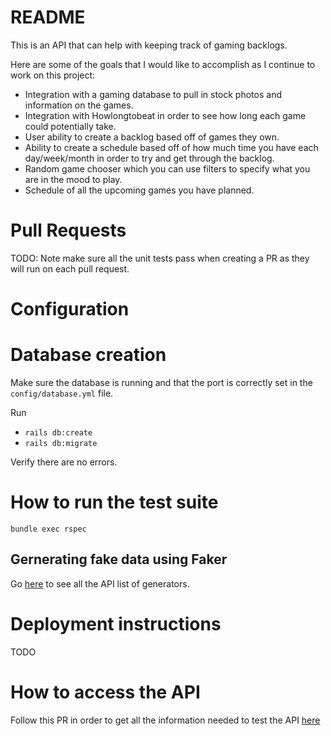 # README

This is an API that can help with keeping track of gaming backlogs.

Here are some of the goals that I would like to accomplish as I continue to work on this project:
- Integration with a gaming database to pull in stock photos and information on the games.
- Integration with Howlongtobeat in order to see how long each game could potentially take.
- User ability to create a backlog based off of games they own.
- Ability to create a schedule based off of how much time you have each day/week/month in order to try and get through the backlog.
- Random game chooser which you can use filters to specify what you are in the mood to play.
- Schedule of all the upcoming games you have planned.

# Pull Requests

TODO: Note make sure all the unit tests pass when creating a PR as they will run on each pull request.

# Configuration

# Database creation

Make sure the database is running and that the port is correctly set in the `config/database.yml` file.  

Run 
- `rails db:create` 
- `rails db:migrate`

Verify there are no errors.

# How to run the test suite
`bundle exec rspec`

## Gernerating fake data using Faker
Go [here](https://github.com/faker-ruby/faker#generators) to see all the API list of generators.

# Deployment instructions
TODO

# How to access the API
Follow this PR in order to get all the information needed to test the API [here](https://github.com/jpitsch/backlog_attack/pull/3#issue-1654557373)
